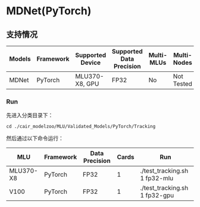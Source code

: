 # MDNet(PyTorch)
## 支持情况

Models  | Framework  | Supported Device  | Supported Data Precision  | Multi-MLUs  | Multi-Nodes
----- | ----- | ----- | ----- | ----- | ----- |
MDNet  | PyTorch  | MLU370-X8, GPU  | FP32  | No  | Not Tested
 
### Run
先进入分类目录下：
 
```
cd ./cair_modelzoo/MLU/Validated_Models/PyTorch/Tracking
```
 
然后通过以下命令运行：
 
MLU  | Framework  |  Data Precision  | Cards  | Run
----- | ----- | ----- | ----- | ----- |
MLU370-X8  | PyTorch  | FP32  | 1  | ./test_tracking.sh 1 fp32-mlu
V100  | PyTorch  | FP32  | 1  | ./test_tracking.sh 1 fp32-gpu
